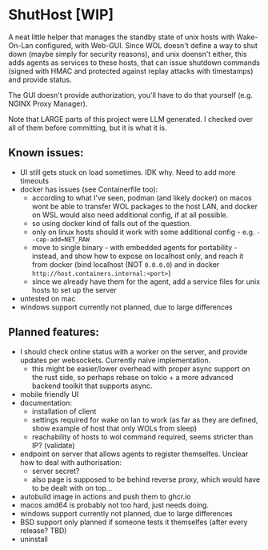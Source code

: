 # ShutHost [WIP]

A neat little helper that manages the standby state of unix hosts with Wake-On-Lan configured, with Web-GUI.
Since WOL doesn't define a way to shut down (maybe simply for security reasons), and unix doensn't either, this adds agents as services to these hosts, that can issue shutdown commands (signed with HMAC and protected against replay attacks with timestamps) and provide status.

The GUI doesn't provide authorization, you'll have to do that yourself (e.g. NGINX Proxy Manager).

Note that LARGE parts of this project were LLM generated. I checked over all of them before committing, but it is what it is.

## Known issues:

* UI still gets stuck on load sometimes. IDK why. Need to add more timeouts
* docker has issues (see Containerfile too):
    * according to what I've seen, podman (and likely docker) on macos wont be able to transfer WOL packages to the host LAN, and docker on WSL would also need additional config, if at all possible.
    * so using docker kind of falls out of the question.
    * only on linux hosts should it work with some additional config - e.g. `--cap-add=NET_RAW`
    * move to single binary - with embedded agents for portability - instead, and show how to expose on localhost only, and reach it from docker (bind localhost (NOT `0.0.0.0`) and in docker `http://host.containers.internal:<port>`)
    * since we already have them for the agent, add a service files for unix hosts to set up the server
* untested on mac
* windows support currently not planned, due to large differences

## Planned features:

* I should check online status with a worker on the server, and provide updates per websockets. Currently naive implementation.
    * this might be easier/lower overhead with proper async support on the rust side, so perhaps rebase on tokio + a more advanced backend toolkit that supports async.
* mobile friendly UI
* documentation:
    * installation of client
    * settings required for wake on lan to work (as far as they are defined, show example of host that only WOLs from sleep)
    * reachability of hosts to wol command required, seems stricter than IP? (validate)
* endpoint on server that allows agents to register themselfes. Unclear how to deal with authorisation:
    * server secret?
    * also page is supposed to be behind reverse proxy, which would have to be dealt with on top...
* autobuild image in actions and push them to ghcr.io
* macos amd64 is probably not too hard, just needs doing.
* windows support currently not planned, due to large differences
* BSD support only planned if someone tests it themselfes (after every release? TBD)
* uninstall
